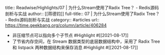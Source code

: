 title:: Readwise/Highlights/07 | 为什么Stream使用了Radix Tree？ - Redis源码剖析与实战
author:: [[蒋德钧]]
full-title:: 07 | 为什么Stream使用了Radix Tree？ - Redis源码剖析与实战
category:: #articles
url:: https://time.geekbang.org/column/article/406284
- 非压缩节点可以指向多个子节点 #Highlight #[[2021-08-17]]
- 了节省内存空间，在 Stream 数据类型的底层数据结构中，采用了 Radix Tree 和 listpack 两种数据结构来保存消息 #Highlight #[[2021-08-17]]